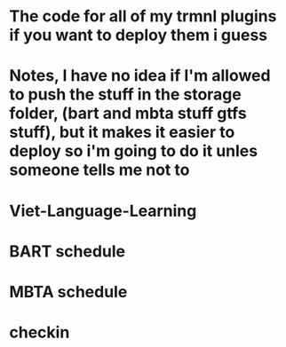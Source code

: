# The code for all of my trmnl plugins if you want to deploy them i guess

# Notes, I have no idea if I'm allowed to push the stuff in the storage folder, (bart and mbta stuff gtfs stuff), but it makes it easier to deploy so i'm going to do it unles someone tells me not to

# Viet-Language-Learning

# BART schedule

# MBTA schedule

# checkin
